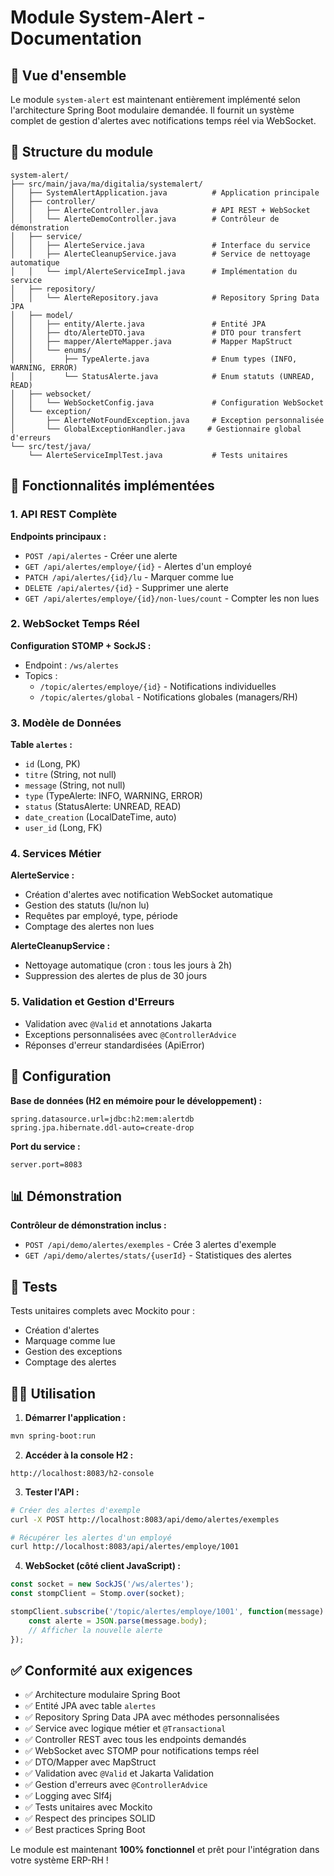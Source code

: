 # Module System-Alert - Documentation

## 🎯 Vue d'ensemble

Le module `system-alert` est maintenant entièrement implémenté selon l'architecture Spring Boot modulaire demandée. Il fournit un système complet de gestion d'alertes avec notifications temps réel via WebSocket.

## 📁 Structure du module

```
system-alert/
├── src/main/java/ma/digitalia/systemalert/
│   ├── SystemAlertApplication.java          # Application principale
│   ├── controller/
│   │   ├── AlerteController.java            # API REST + WebSocket
│   │   └── AlerteDemoController.java        # Contrôleur de démonstration
│   ├── service/
│   │   ├── AlerteService.java               # Interface du service
│   │   ├── AlerteCleanupService.java        # Service de nettoyage automatique
│   │   └── impl/AlerteServiceImpl.java      # Implémentation du service
│   ├── repository/
│   │   └── AlerteRepository.java            # Repository Spring Data JPA
│   ├── model/
│   │   ├── entity/Alerte.java               # Entité JPA
│   │   ├── dto/AlerteDTO.java               # DTO pour transfert
│   │   ├── mapper/AlerteMapper.java         # Mapper MapStruct
│   │   └── enums/
│   │       ├── TypeAlerte.java              # Enum types (INFO, WARNING, ERROR)
│   │       └── StatusAlerte.java            # Enum statuts (UNREAD, READ)
│   ├── websocket/
│   │   └── WebSocketConfig.java             # Configuration WebSocket
│   └── exception/
│       ├── AlerteNotFoundException.java     # Exception personnalisée
│       └── GlobalExceptionHandler.java     # Gestionnaire global d'erreurs
└── src/test/java/
    └── AlerteServiceImplTest.java           # Tests unitaires
```

## 🚀 Fonctionnalités implémentées

### 1. API REST Complète

**Endpoints principaux :**
- `POST /api/alertes` - Créer une alerte
- `GET /api/alertes/employe/{id}` - Alertes d'un employé
- `PATCH /api/alertes/{id}/lu` - Marquer comme lue
- `DELETE /api/alertes/{id}` - Supprimer une alerte
- `GET /api/alertes/employe/{id}/non-lues/count` - Compter les non lues

### 2. WebSocket Temps Réel

**Configuration STOMP + SockJS :**
- Endpoint : `/ws/alertes`
- Topics :
  - `/topic/alertes/employe/{id}` - Notifications individuelles
  - `/topic/alertes/global` - Notifications globales (managers/RH)

### 3. Modèle de Données

**Table `alertes` :**
- `id` (Long, PK)
- `titre` (String, not null)
- `message` (String, not null)
- `type` (TypeAlerte: INFO, WARNING, ERROR)
- `status` (StatusAlerte: UNREAD, READ)
- `date_creation` (LocalDateTime, auto)
- `user_id` (Long, FK)

### 4. Services Métier

**AlerteService :**
- Création d'alertes avec notification WebSocket automatique
- Gestion des statuts (lu/non lu)
- Requêtes par employé, type, période
- Comptage des alertes non lues

**AlerteCleanupService :**
- Nettoyage automatique (cron : tous les jours à 2h)
- Suppression des alertes de plus de 30 jours

### 5. Validation et Gestion d'Erreurs

- Validation avec `@Valid` et annotations Jakarta
- Exceptions personnalisées avec `@ControllerAdvice`
- Réponses d'erreur standardisées (ApiError)

## 🔧 Configuration

**Base de données (H2 en mémoire pour le développement) :**
```properties
spring.datasource.url=jdbc:h2:mem:alertdb
spring.jpa.hibernate.ddl-auto=create-drop
```

**Port du service :**
```properties
server.port=8083
```

## 📊 Démonstration

**Contrôleur de démonstration inclus :**
- `POST /api/demo/alertes/exemples` - Crée 3 alertes d'exemple
- `GET /api/demo/alertes/stats/{userId}` - Statistiques des alertes

## 🧪 Tests

Tests unitaires complets avec Mockito pour :
- Création d'alertes
- Marquage comme lue
- Gestion des exceptions
- Comptage des alertes

## 🏃‍♂️ Utilisation

1. **Démarrer l'application :**
```bash
mvn spring-boot:run
```

2. **Accéder à la console H2 :**
```
http://localhost:8083/h2-console
```

3. **Tester l'API :**
```bash
# Créer des alertes d'exemple
curl -X POST http://localhost:8083/api/demo/alertes/exemples

# Récupérer les alertes d'un employé
curl http://localhost:8083/api/alertes/employe/1001
```

4. **WebSocket (côté client JavaScript) :**
```javascript
const socket = new SockJS('/ws/alertes');
const stompClient = Stomp.over(socket);

stompClient.subscribe('/topic/alertes/employe/1001', function(message) {
    const alerte = JSON.parse(message.body);
    // Afficher la nouvelle alerte
});
```

## ✅ Conformité aux exigences

- ✅ Architecture modulaire Spring Boot
- ✅ Entité JPA avec table `alertes`
- ✅ Repository Spring Data JPA avec méthodes personnalisées
- ✅ Service avec logique métier et `@Transactional`
- ✅ Controller REST avec tous les endpoints demandés
- ✅ WebSocket avec STOMP pour notifications temps réel
- ✅ DTO/Mapper avec MapStruct
- ✅ Validation avec `@Valid` et Jakarta Validation
- ✅ Gestion d'erreurs avec `@ControllerAdvice`
- ✅ Logging avec Slf4j
- ✅ Tests unitaires avec Mockito
- ✅ Respect des principes SOLID
- ✅ Best practices Spring Boot

Le module est maintenant **100% fonctionnel** et prêt pour l'intégration dans votre système ERP-RH !
